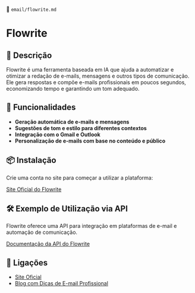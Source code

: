 📌 `email/flowrite.md`

# Flowrite

## 🔹 Descrição
Flowrite é uma ferramenta baseada em IA que ajuda a automatizar e otimizar a redação de e-mails, mensagens e outros tipos de comunicação. Ele gera respostas e compõe e-mails profissionais em poucos segundos, economizando tempo e garantindo um tom adequado.

## 🚀 Funcionalidades
- **Geração automática de e-mails e mensagens**
- **Sugestões de tom e estilo para diferentes contextos**
- **Integração com o Gmail e Outlook**
- **Personalização de e-mails com base no conteúdo e público**

## 📦 Instalação
Crie uma conta no site para começar a utilizar a plataforma:

[Site Oficial do Flowrite](https://www.flowrite.com)

## 🛠️ Exemplo de Utilização via API
Flowrite oferece uma API para integração em plataformas de e-mail e automação de comunicação.

[Documentação da API do Flowrite](https://www.flowrite.com/api)

## 🔗 Ligações
- [Site Oficial](https://www.flowrite.com)
- [Blog com Dicas de E-mail Profissional](https://www.flowrite.com/blog)  